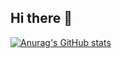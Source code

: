## Hi there 👋


[![Anurag's GitHub stats](https://github-readme-stats.vercel.app/api?username=mzngu)](https://github.com/anuraghazra/github-readme-stats)

